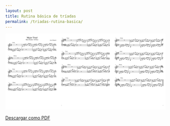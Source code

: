 ```yaml
---
layout: post
title: Rutina básica de tríadas
permalink: /triadas-rutina-basica/
---
```


<img class="sheet-music" src="../sheet-music/major-triad-basic-routine/major-triad-basic-routine.svg" alt="Rutina básica de Tríadas" />

<a target="_blank" href="../sheet-music/major-triad-basic-routine/major-triad-basic-routine.pdf">Descargar como PDF</a>
